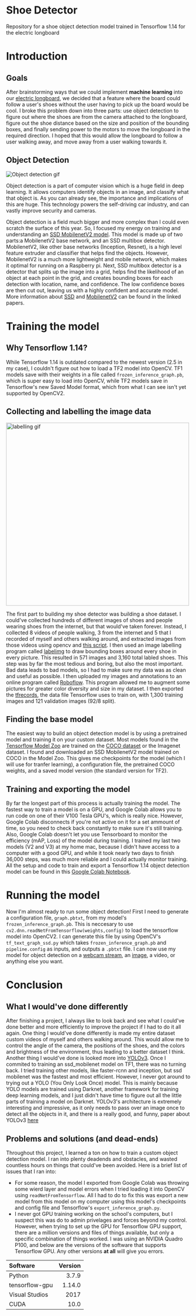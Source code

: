 # Shoe Detector
Repository for a shoe object detection model trained in Tensorflow 1.14 for the electric longboard

# Introduction
## Goals
After brainstorming ways that we could implement **machine learning** into our [electric longboard](https://github.com/mleblan67/Electric_longboard), we decided that a feature where the board could follow a user's shoes without the user having to pick up the board would be cool. I broke this problem down into three parts: use object detection to figure out where the shoes are from the camera attached to the longboard, figure out the shoe distance based on the size and position of the bounding boxes, and finally sending power to the motors to move the longboard in the required direction. I hoped that this would allow the longboard to follow a user walking away, and move away from a user walking towards it.
## Object Detection
![Object detection gif](https://ckhconsulting.com/wp-content/uploads/2020/11/object-detection.gif)

Object detection is a part of computer vision which is a huge field in deep learning. It allows computers identify objects in an image, and classify what that object is. As you can already see, the importance and implications of this are huge. This technology powers the self-driving car industry, and can vastly improve security and cameras.

Object detection is a field much bigger and more complex than I could even scratch the surface of this year. So, I focused my energy on training and understanding an [SSD MobilenetV2 model](http://download.tensorflow.org/models/object_detection/ssd_mobilenet_v2_coco_2018_03_29.tar.gz). This model is made up of two parts:a MobilenetV2 base network, and an SSD multibox detector. MobilenetV2, like other base networks (Inception, Resnet), is a high level feature extruder and classifier that helps find the objects. However, MobilenetV2 is a much more lightweight and mobile network, which makes it optimal for running on a Raspberry pi. Next, SSD multibox detector is a detector that splits up the image into a grid, helps find the likelihood of an object at each point in the grid, and creates bounding boxes for each detection with location, name, and confidence. The low confidence boxes are then cut out, leaving us with a highly confident and accurate model. More information about [SSD](https://arxiv.org/abs/1512.02325) and [MobilenetV2](https://arxiv.org/abs/1801.04381) can be found in the linked papers.

# Training the model
## Why Tensorflow 1.14?
While Tensorflow 1.14 is outdated compared to the newest version (2.5 in my case), I couldn't figure out how to load a TF2 model into OpenCV. TF1 models save with their weights in a file called ```frozen_inference_graph.pb```, which is super easy to load into OpenCV, while TF2 models save in Tensorflow's new Saved Model format, which from what I can see isn't yet supported by OpenCV2.
## Collecting and labelling the image data
<img src="https://blog.roboflow.com/content/images/2020/11/label-entirely.gif" alt="labelling gif" width="500">

The first part to building my shoe detector was building a shoe dataset. I could've collected hundreds of different images of shoes and people wearing shoes from the internet, but that would've taken forever. Instead, I collected 8 videos of people walking, 3 from the internet and 5 that I recorded of myself and others walking around, and extracted images from those videos using opencv and [this script](https://github.com/mleblan67/shoe_detector/blob/master/shoe_dataset/image_extractor.py). I then used an image labelling program called [labelimg](https://github.com/tzutalin/labelImg) to draw bounding boxes around every shoe in every picture. This resulted in 571 images and 3,160 total labled shoes. This step was by far the most tedious and boring, but also the most important. Bad data leads to bad models, so I had to make sure my data was as clean and useful as possible. I then uploaded my images and annotations to an online program called [Roboflow](https://roboflow.com/). This program allowed me to augment some pictures for greater color diversity and size in my dataset. I then exported the [tfrecords](https://github.com/mleblan67/shoe_detector/tree/master/tf1_model_trainer/tf_records), the data file Tensorflow uses to train on, with 1,300 training images and 121 validation images (92/8 split).
## Finding the base model
The easiest way to build an object detection model is by using a pretrained model and training it on your custom dataset. Most models found in the [Tensorflow Model Zoo](https://github.com/tensorflow/models/blob/master/research/object_detection/g3doc/tf1_detection_zoo.md) are trained on the [COCO dataset](https://cocodataset.org/#home) or the Imagenet dataset. I found and downloaded an SSD MobilenetV2 model trained on COCO in the Model Zoo. This gives me checkpoints for the model (which I will use for tranfer learning), a configuration file, the pretrained COCO weights, and a saved model version (the standard version for TF2).
## Training and exporting the model
By far the longest part of this process is actually training the model. The fastest way to train a model is on a GPU, and Google Colab allows you to run code on one of their V100 Tesla GPU's, which is really nice. However, Google Colab disconnects if you're not active on it for a set ammount of time, so you need to check back constantly to make sure it's still training. Also, Google Colab doesn't let you use Tensorboard to monitor the efficiency (mAP, Loss) of the model during training. I trained my last two models (V2 and V3) at my home mac, because I didn't have access to a computer with a good GPU, and while it took nearly two days to finish 36,000 steps, was much more reliable and I could actually monitor training. All the setup and code to train and export a Tensorflow 1.14 object detection model can be found in this [Google Colab Notebook](https://colab.research.google.com/drive/1Z8npP6ash10vl19cus5YbpJqL8Tl3z0I?usp=sharing).
# Running the model
Now I'm almost ready to run some object detection! First I need to generate a configuration file, ```graph.pbtxt```, from my model's ```frozen_inference_graph.pb```. This is neccesary to use ```cv2.dnn.readNetFromTensorflow(weights,config)``` to load the tensorflow model into OpenCV2. I can generate this file by using OpenCV's ```tf_text_graph_ssd.py``` which takes ```frozen_inference_graph.pb``` and ```pipeline.config``` as inputs, and outputs a ```.pbtxt``` file. I can now use my model for object detection on a [webcam stream](https://github.com/mleblan67/shoe_detector/blob/master/test_model/run_model_on_stream.py), an [image](https://github.com/mleblan67/shoe_detector/blob/master/test_model/run_model_on_image.py), a video, or anything else you want.
# Conclusion
## What I would've done differently
After finishing a project, I always like to look back and see what I could've done better and more efficiently to improve the project if I had to do it all again. One thing I would've done differently is made my entire dataset custom videos of myself and others walking around. This would allow me to control the angle of the camera, the positions of the shoes, and the colors and brightness of the environment, thus leading to a better dataset I think. Another thing I would've done is looked more into [YOLOv3](https://pjreddie.com/darknet/yolo/). Once I commited to training an ssd_mobilenet model on TF1, there was no turning back. I tried training other models, like faster-rcnn and inception, but ssd mobilenet was the fastest and most efficient. However, I never got around to trying out a YOLO (You Only Look Once) model. This is mainly because YOLO models are trained using Darknet, another framework for training deep learning models, and I just didn't have time to figure out all the little parts of training a model on Darknet. YOLOv3's architecture is extremely interesting and impressive, as it only needs to pass over an image once to detect all the objects in it, and there is a really good, and funny, paper about YOLOv3 [here](https://arxiv.org/pdf/1804.02767.pdf)
## Problems and solutions (and dead-ends)
Throughout this project, I learned a ton on how to train a custom object detection model. I ran into plenty deadends and obstacles, and wasted countless hours on things that could've been avoided. Here is a brief list of issues that I ran into:

* For some reason, the model I exported from Google Colab was throwing some wierd layer and model errors when I tried loading it into OpenCV using ```readNetFromTensorflow```. All I had to do to fix this was export a new model from this model on my computer using this model's checkpoints and config file and Tensorflow's ```export_inference_graph.py```.
* I never got GPU training working on the school's computers, but I suspect this was do to admin privelages and forces beyond my control. However, when trying to set up the GPU for Tensorflow GPU support, there are a million versions and files of things available, but only a specific combination of things worked. I was using an NVIDIA Quadro P100, and below are the versions of the software that supports Tensorflow GPU. Any other versions **at all** will give you errors.

| Software       | Version |
|:---------------|--------:|
| Python         | 3.7.9   |
| tensorflow-gpu | 1.14.0  |
| Visual Studios | 2017    |
| CUDA           | 10.0    |

